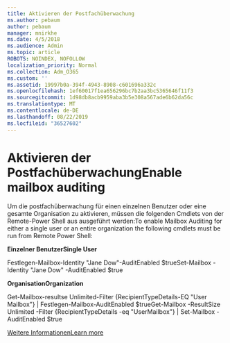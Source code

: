 ```yaml
---
title: Aktivieren der Postfachüberwachung
ms.author: pebaum
author: pebaum
manager: mnirkhe
ms.date: 4/5/2018
ms.audience: Admin
ms.topic: article
ROBOTS: NOINDEX, NOFOLLOW
localization_priority: Normal
ms.collection: Adm_O365
ms.custom: ''
ms.assetid: 19997b0a-394f-4943-8908-c601696a332c
ms.openlocfilehash: 1ef60017f1ea656296bc7b2aa3bc5365646f11f3
ms.sourcegitcommit: 1d98db8acb9959aba3b5e308a567ade6b62da56c
ms.translationtype: MT
ms.contentlocale: de-DE
ms.lasthandoff: 08/22/2019
ms.locfileid: "36527602"
---
```

# <a name="enable-mailbox-auditing"></a><span data-ttu-id="a3b46-102">Aktivieren der Postfachüberwachung</span><span class="sxs-lookup"><span data-stu-id="a3b46-102">Enable mailbox auditing</span></span>

<span data-ttu-id="a3b46-103">Um die postfachüberwachung für einen einzelnen Benutzer oder eine gesamte Organisation zu aktivieren, müssen die folgenden Cmdlets von der Remote-Power Shell aus ausgeführt werden:</span><span class="sxs-lookup"><span data-stu-id="a3b46-103">To enable Mailbox Auditing for either a single user or an entire organization the following cmdlets must be run from Remote Power Shell:</span></span>
  
 <span data-ttu-id="a3b46-104">**Einzelner Benutzer**</span><span class="sxs-lookup"><span data-stu-id="a3b46-104">**Single User**</span></span>
  
<span data-ttu-id="a3b46-105">Festlegen-Mailbox-Identity "Jane Dow"-AuditEnabled $true</span><span class="sxs-lookup"><span data-stu-id="a3b46-105">Set-Mailbox -Identity "Jane Dow" -AuditEnabled $true</span></span>
  
 <span data-ttu-id="a3b46-106">**Organisation**</span><span class="sxs-lookup"><span data-stu-id="a3b46-106">**Organization**</span></span>
  
<span data-ttu-id="a3b46-107">Get-Mailbox-resultse Unlimited-Filter {RecipientTypeDetails-EQ "User Mailbox"} | Festlegen-Mailbox-AuditEnabled $true</span><span class="sxs-lookup"><span data-stu-id="a3b46-107">Get-Mailbox -ResultSize Unlimited -Filter {RecipientTypeDetails -eq "UserMailbox"} | Set-Mailbox -AuditEnabled $true</span></span>
  
[<span data-ttu-id="a3b46-108">Weitere Informationen</span><span class="sxs-lookup"><span data-stu-id="a3b46-108">Learn more</span></span>](https://support.office.com/article/aaca8987-5b62-458b-9882-c28476a66918)
  

